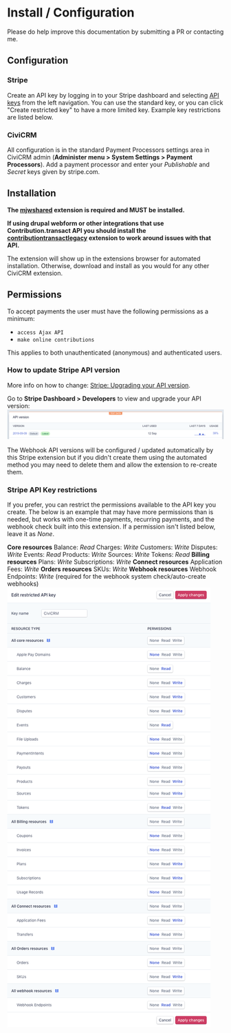 # Install / Configuration
Please do help improve this documentation by submitting a PR or contacting me.

## Configuration

### Stripe
Create an API key by logging in to your Stripe dashboard and selecting [API keys](https://dashboard.stripe.com/account/apikeys) from the left navigation.  You can use the standard key, or you can click "Create restricted key" to have a more limited key.  Example key restrictions are listed below.

### CiviCRM
All configuration is in the standard Payment Processors settings area in CiviCRM admin (**Administer menu > System Settings > Payment Processors**).
Add a payment processor and enter your *Publishable* and *Secret* keys given by stripe.com.

## Installation
**The [mjwshared](https://lab.civicrm.org/extensions/mjwshared) extension is required and MUST be installed.**

**If using drupal webform or other integrations that use Contribution.transact API you should install the [contributiontransactlegacy](https://github.com/mjwconsult/civicrm-contributiontransactlegacy) extension to work around issues with that API.**

The extension will show up in the extensions browser for automated installation.
Otherwise, download and install as you would for any other CiviCRM extension.

## Permissions

To accept payments the user must have the following permissions as a minimum:
* `access Ajax API`
* `make online contributions`

This applies to both unauthenticated (anonymous) and authenticated users.

### How to update Stripe API version
More info on how to change: [Stripe: Upgrading your API version](https://stripe.com/docs/upgrades#how-can-i-upgrade-my-api).

Go to **Stripe Dashboard > Developers** to view and upgrade your API version:
![Stripe Dashboard API Version](images/stripedashboard_apiversion.png)

The Webhook API versions will be configured / updated automatically by this Stripe extension but if you didn't create them using the automated method you may need to delete them and allow the extension to re-create them.

### Stripe API Key restrictions
If you prefer, you can restrict the permissions available to the API key you create.  The below is an example that may have more permissions than is needed, but works with one-time payments, recurring payments, and the webhook check built into this extension.  If a permission isn't listed below, leave it as *None*.

**Core resources**
Balance: *Read*
Charges: *Write*
Customers: *Write*
Disputes: *Write*
Events: *Read*
Products: *Write*
Sources: *Write*
Tokens: *Read*
**Billing resources**
Plans: *Write*
Subscriptions: *Write*
**Connect resources**
Application Fees: *Write*
**Orders resources**
SKUs: *Write*
**Webhook resources**
Webhook Endpoints: *Write* (required for the webhook system check/auto-create webhooks)
![Example Stripe API Permissions](images/example_api_perms.png)


